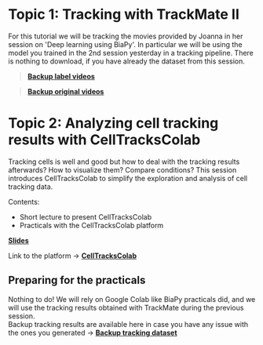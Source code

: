 # Topic 1: Tracking with TrackMate II

For this tutorial we will be tracking the movies provided by Joanna in her session on 'Deep learning using BiaPy'.
In particular we will be using the model you trained in the 2nd session yesterday in a tracking pipeline.
There is nothing to download, if you have already the dataset from this session.

> **[Backup label videos](https://drive.google.com/file/d/10bISN5TWuKXbevoqxyhTPQidddxx5f2F/view?usp=sharing)**

> **[Backup original videos](https://drive.google.com/file/d/1Y5MWkEU7Ob5912H9xLZvYAZrJh5pVhd3/view?usp=sharing)**


# Topic 2: Analyzing cell tracking results with CellTracksColab

Tracking cells is well and good but how to deal with the tracking results afterwards? How to visualize them? Compare conditions? This session introduces CellTracksColab to simplify the exploration and analysis of cell tracking data.

Contents:

- Short lecture to present CellTracksColab
- Practicals with the CellTracksColab platform

**[Slides](https://drive.google.com/file/d/14fQZ8EWE5TQycxVgEKTviNztYFPvCtpk/view?usp=sharing)**

Link to the platform -> **[CellTracksColab](https://github.com/CellMigrationLab/CellTracksColab)**

## Preparing for the practicals

Nothing to do! We will rely on Google Colab like BiaPy practicals did, and we will use the tracking results obtained with TrackMate during the previous session.  
Backup tracking results are available here in case you have any issue with the ones you generated -> **[Backup tracking dataset](https://drive.google.com/drive/folders/1bSMnoiRw39kQqfM6XpdYKq4HbQOFPWEu?usp=drive_link)**

